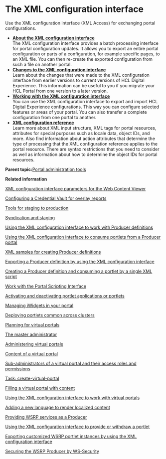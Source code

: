 # The XML configuration interface

Use the XML configuration interface \(XML Access\) for exchanging portal configurations.

-   **[About the XML configuration interface](../admin-system/adxmlabt.md)**  
The XML configuration interface provides a batch processing interface for portal configuration updates. It allows you to export an entire portal configuration or parts of a configuration, for example specific pages, to an XML file. You can then re-create the exported configuration from such a file on another portal.
-   **[Changes to the XML configuration interface](../admin-system/adxmlchg.md)**  
Learn about the changes that were made to the XML configuration interface from earlier versions to current versions of HCL Digital Experience. This information can be useful to you if you migrate your HCL Portal from one version to a later version.
-   **[Working with the XML configuration interface](../admin-system/adxmltsk.md)**  
You can use the XML configuration interface to export and import HCL Digital Experience configurations. This way you can configure selected features or areas of your portal. You can also transfer a complete configuration from one portal to another.
-   **[XML configuration reference](../admin-system/adxmlref.md)**  
Learn more about XML input structure, XML tags for portal resources, attributes for special purposes such as locale data, object IDs, and more. Also find information about action attributes that determine the type of processing that the XML configuration reference applies to the portal resource. There are syntax restrictions that you need to consider as well as information about how to determine the object IDs for portal resources.

**Parent topic:**[Portal administration tools](../admin-system/admtools.md)

**Related information**  


[XML configuration interface parameters for the Web Content Viewer](../wcm/wcm_config_wcmviewer_xmlaccess.md)

[Configuring a Credential Vault for overlay reports](../admin-system/sa_asa_overlay_cfg_crd_vlt.md)

[Tools for staging to production](../deploy/dep_tools.md)

[Syndication and staging](../deploy/dep_up_syn.md)

[Using the XML configuration interface to work with Producer definitions](../admin-system/wsrpt_cons_wrkprd_xml.md)

[Using the XML configuration interface to consume portlets from a Producer portal](../admin-system/wsrpt_cons_consrv_xml.md)

[XML samples for creating Producer definitions](../admin-system/wsrpr_cons_crtprd_samp1.md)

[Exporting a Producer definition by using the XML configuration interface](../admin-system/wsrpt_cons_expprd_xml.md)

[Creating a Producer definition and consuming a portlet by a single XML script](../admin-system/wsrpt_cons_singl_xml.md)

[Work with the Portal Scripting Interface](../admin-system/adpsitsk.md)

[Activating and deactivating portlet applications or portlets](../admin-system/portletapps_activate.md)

[Managing iWidgets in your portal](../admin-system/add_widget.md)

[Deploying portlets common across clusters](../admin-system/clusm_common_ports.md)

[Planning for virtual portals](../admin-system/advppln.md)

[The master administrator](../admin-system/advppln_roles_mastr_adm.md)

[Administering virtual portals](../admin-system/advp_adm.md)

[Content of a virtual portal](../admin-system/advppln_content.md)

[Sub-administrators of a virtual portal and their access roles and permissions](../admin-system/advppln_roles_subadm.md)

[Task: create-virtual-portal](../admin-system/advp_cfgtsk_create.md)

[Filling a virtual portal with content](../admin-system/advp_tsk_fill_content.md)

[Using the XML configuration interface to work with virtual portals](../admin-system/advp_xml.md)

[Adding a new language to render localized content](../admin-system/add_newlanguage.md)

[Providing WSRP services as a Producer](../admin-system/wsrpt_prod_prvd_ws.md)

[Using the XML configuration interface to provide or withdraw a portlet](../admin-system/wsrpt_prod_prvd_by_xml.md)

[Exporting customized WSRP portlet instances by using the XML configuration interface](../admin-system/wsrpr_prod_xmlxp_custplt.md)

[Securing the WSRP Producer by WS-Security](../admin-system/wsrpt_prod_sec_ws_wss.md)

